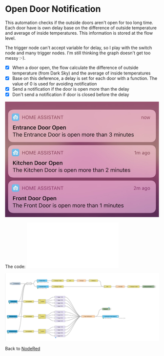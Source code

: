 # Open Door Notification #

This automation checks if the outside doors aren't open for too long time. Each door have is own delay base on the difference of outside temperature and average of inside temperatures. This information is stored at the flow level.

The trigger node can't accept variable for delay, so I play with the switch node and many trigger nodes. I'm still thinking the graph doesn't get too messy :-).

- [x] When a door open, the flow calculate the difference of outside temperature (from Dark Sky) and the average of inside temperatures
- [x] Base on this deference, a delay is set for each door with a function. The value of 0 is used for avoiding notification
- [x] Send a notification if the door is open more than the delay
- [x] Don't send a notification if door is closed before the delay

![Open Door Notification iOS](openDoorNotification_ios.jpg)

The code: ![Open Door Notification Json](openDoorNotification.json)

![Open Door Notification Graph](openDoorNotification.png)

Back to [NodeRed](../../README.md)
